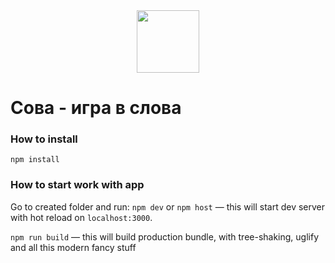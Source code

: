 <div align="center">
  <img width="100" height="100" src="https://sun9-63.userapi.com/h_8DFvUxrWwXqGRJ4ZGVsy6nwN7ERtm5atB9ug/u6IKol2Crko.jpg">
</div>

# Сова - игра в слова

### How to install

`npm install`

### How to start work with app

Go to created folder and run:
`npm dev` or `npm host` — this will start dev server with hot reload on `localhost:3000`.

`npm run build` — this will build production bundle, with tree-shaking, uglify and all this modern fancy stuff
